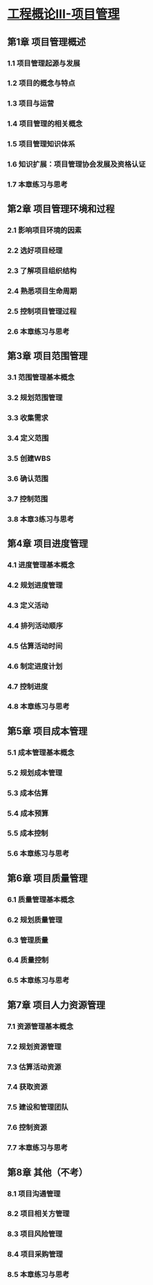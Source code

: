 # [工程概论III-项目管理](https://mooc1-1.chaoxing.com/mycourse/studentcourse?courseId=213232810&clazzid=31499086&enc=00a27dd2ae23eb7ea8ff0f6688ccdb42&cpi=110074847&vc=1)

## 第1章 项目管理概述

### 1.1 项目管理起源与发展



### 1.2 项目的概念与特点



### 1.3 项目与运营



### 1.4 项目管理的相关概念



### 1.5 项目管理知识体系



### 1.6 知识扩展：项目管理协会发展及资格认证



### 1.7 本章练习与思考



## 第2章 项目管理环境和过程

### 2.1 影响项目环境的因素



### 2.2 选好项目经理



### 2.3 了解项目组织结构



### 2.4 熟悉项目生命周期



### 2.5 控制项目管理过程



### 2.6 本章练习与思考



## 第3章 项目范围管理

### 3.1 范围管理基本概念



### 3.2 规划范围管理



### 3.3 收集需求



### 3.4 定义范围



### 3.5 创建WBS



### 3.6 确认范围



### 3.7 控制范围



### 3.8 本章3练习与思考



## 第4章 项目进度管理

### 4.1 进度管理基本概念



### 4.2 规划进度管理



### 4.3 定义活动



### 4.4 排列活动顺序



### 4.5 估算活动时间



### 4.6 制定进度计划



### 4.7 控制进度



### 4.8 本章练习与思考



## 第5章 项目成本管理

### 5.1 成本管理基本概念



### 5.2 规划成本管理



### 5.3 成本估算



### 5.4 成本预算



### 5.5 成本控制



### 5.6 本章练习与思考



## 第6章 项目质量管理

### 6.1 质量管理基本概念



### 6.2 规划质量管理



### 6.3 管理质量



### 6.4 质量控制



### 6.5 本章练习与思考



## 第7章 项目人力资源管理

### 7.1 资源管理基本概念



### 7.2 规划资源管理



### 7.3 估算活动资源



### 7.4 获取资源



### 7.5 建设和管理团队



### 7.6 控制资源



### 7.7 本章练习与思考



## 第8章 其他（不考）

### 8.1 项目沟通管理



### 8.2 项目相关方管理



### 8.3 项目风险管理



### 8.4 项目采购管理



### 8.5 本章练习与思考

